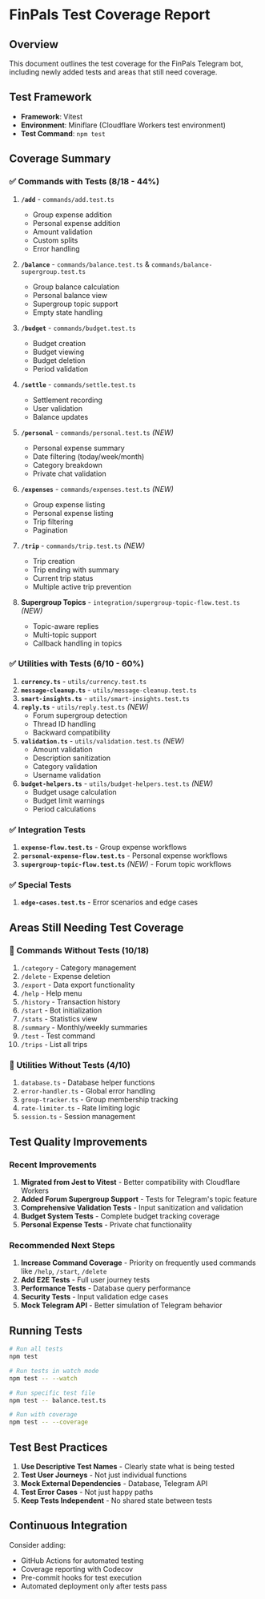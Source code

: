 # FinPals Test Coverage Report

## Overview

This document outlines the test coverage for the FinPals Telegram bot, including newly added tests and areas that still need coverage.

## Test Framework

- **Framework**: Vitest
- **Environment**: Miniflare (Cloudflare Workers test environment)
- **Test Command**: `npm test`

## Coverage Summary

### ✅ Commands with Tests (8/18 - 44%)

1. **`/add`** - `commands/add.test.ts`
   - Group expense addition
   - Personal expense addition
   - Amount validation
   - Custom splits
   - Error handling

2. **`/balance`** - `commands/balance.test.ts` & `commands/balance-supergroup.test.ts`
   - Group balance calculation
   - Personal balance view
   - Supergroup topic support
   - Empty state handling

3. **`/budget`** - `commands/budget.test.ts`
   - Budget creation
   - Budget viewing
   - Budget deletion
   - Period validation

4. **`/settle`** - `commands/settle.test.ts`
   - Settlement recording
   - User validation
   - Balance updates

5. **`/personal`** - `commands/personal.test.ts` *(NEW)*
   - Personal expense summary
   - Date filtering (today/week/month)
   - Category breakdown
   - Private chat validation

6. **`/expenses`** - `commands/expenses.test.ts` *(NEW)*
   - Group expense listing
   - Personal expense listing
   - Trip filtering
   - Pagination

7. **`/trip`** - `commands/trip.test.ts` *(NEW)*
   - Trip creation
   - Trip ending with summary
   - Current trip status
   - Multiple active trip prevention

8. **Supergroup Topics** - `integration/supergroup-topic-flow.test.ts` *(NEW)*
   - Topic-aware replies
   - Multi-topic support
   - Callback handling in topics

### ✅ Utilities with Tests (6/10 - 60%)

1. **`currency.ts`** - `utils/currency.test.ts`
2. **`message-cleanup.ts`** - `utils/message-cleanup.test.ts`
3. **`smart-insights.ts`** - `utils/smart-insights.test.ts`
4. **`reply.ts`** - `utils/reply.test.ts` *(NEW)*
   - Forum supergroup detection
   - Thread ID handling
   - Backward compatibility
5. **`validation.ts`** - `utils/validation.test.ts` *(NEW)*
   - Amount validation
   - Description sanitization
   - Category validation
   - Username validation
6. **`budget-helpers.ts`** - `utils/budget-helpers.test.ts` *(NEW)*
   - Budget usage calculation
   - Budget limit warnings
   - Period calculations

### ✅ Integration Tests

1. **`expense-flow.test.ts`** - Group expense workflows
2. **`personal-expense-flow.test.ts`** - Personal expense workflows
3. **`supergroup-topic-flow.test.ts`** *(NEW)* - Forum topic workflows

### ✅ Special Tests

1. **`edge-cases.test.ts`** - Error scenarios and edge cases

## Areas Still Needing Test Coverage

### 🔴 Commands Without Tests (10/18)

1. `/category` - Category management
2. `/delete` - Expense deletion
3. `/export` - Data export functionality
4. `/help` - Help menu
5. `/history` - Transaction history
6. `/start` - Bot initialization
7. `/stats` - Statistics view
8. `/summary` - Monthly/weekly summaries
9. `/test` - Test command
10. `/trips` - List all trips

### 🔴 Utilities Without Tests (4/10)

1. `database.ts` - Database helper functions
2. `error-handler.ts` - Global error handling
3. `group-tracker.ts` - Group membership tracking
4. `rate-limiter.ts` - Rate limiting logic
5. `session.ts` - Session management

## Test Quality Improvements

### Recent Improvements

1. **Migrated from Jest to Vitest** - Better compatibility with Cloudflare Workers
2. **Added Forum Supergroup Support** - Tests for Telegram's topic feature
3. **Comprehensive Validation Tests** - Input sanitization and validation
4. **Budget System Tests** - Complete budget tracking coverage
5. **Personal Expense Tests** - Private chat functionality

### Recommended Next Steps

1. **Increase Command Coverage** - Priority on frequently used commands like `/help`, `/start`, `/delete`
2. **Add E2E Tests** - Full user journey tests
3. **Performance Tests** - Database query performance
4. **Security Tests** - Input validation edge cases
5. **Mock Telegram API** - Better simulation of Telegram behavior

## Running Tests

```bash
# Run all tests
npm test

# Run tests in watch mode
npm test -- --watch

# Run specific test file
npm test -- balance.test.ts

# Run with coverage
npm test -- --coverage
```

## Test Best Practices

1. **Use Descriptive Test Names** - Clearly state what is being tested
2. **Test User Journeys** - Not just individual functions
3. **Mock External Dependencies** - Database, Telegram API
4. **Test Error Cases** - Not just happy paths
5. **Keep Tests Independent** - No shared state between tests

## Continuous Integration

Consider adding:
- GitHub Actions for automated testing
- Coverage reporting with Codecov
- Pre-commit hooks for test execution
- Automated deployment only after tests pass